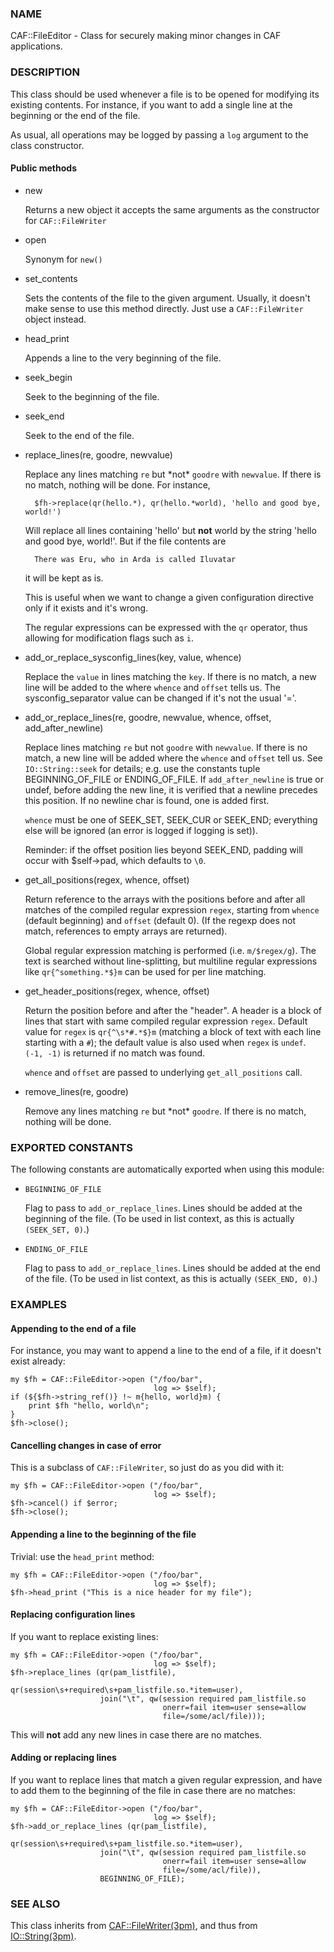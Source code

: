 ### NAME

CAF::FileEditor - Class for securely making minor changes in CAF
applications.

### DESCRIPTION

This class should be used whenever a file is to be opened for
modifying its existing contents. For instance, if you want to add a
single line at the beginning or the end of the file.

As usual, all operations may be logged by passing a `log` argument to
the class constructor.

#### Public methods

- new

    Returns a new object it accepts the same arguments as the constructor
    for `CAF::FileWriter`

- open

    Synonym for `new()`

- set\_contents

    Sets the contents of the file to the given argument. Usually, it
    doesn't make sense to use this method directly. Just use a
    `CAF::FileWriter` object instead.

- head\_print

    Appends a line to the very beginning of the file.

- seek\_begin

    Seek to the beginning of the file.

- seek\_end

    Seek to the end of the file.

- replace\_lines(re, goodre, newvalue)

    Replace any lines matching `re` but \*not\* `goodre` with
    `newvalue`. If there is no match, nothing will be done. For instance,

        $fh->replace(qr(hello.*), qr(hello.*world), 'hello and good bye, world!')

    Will replace all lines containing 'hello' but **not** world by the
    string 'hello and good bye, world!'. But if the file contents are

        There was Eru, who in Arda is called Iluvatar

    it will be kept as is.

    This is useful when we want to change a given configuration directive
    only if it exists and it's wrong.

    The regular expressions can be expressed with the `qr` operator, thus
    allowing for modification flags such as `i`.

- add\_or\_replace\_sysconfig\_lines(key, value, whence)

    Replace the `value` in lines matching the `key`. If
    there is no match, a new line will be added to the where `whence` 
    and `offset` tells us.
    The sysconfig\_separator value can be changed if it's not the usual '='.

- add\_or\_replace\_lines(re, goodre, newvalue, whence, offset, add\_after\_newline)

    Replace lines matching `re` but not `goodre` with `newvalue`. If
    there is no match, a new line will be added where the `whence`
    and `offset` tell us. See `IO::String::seek` 
    for details; e.g. use the constants tuple 
    BEGINNING\_OF\_FILE or ENDING\_OF\_FILE.
    If `add_after_newline` is true or undef, before adding the new line,
    it is verified that a newline precedes this position. If no newline
    char is found, one is added first.

    `whence` must be one of SEEK\_SET, SEEK\_CUR or SEEK\_END; 
    everything else will be ignored (an error is logged if 
    logging is set)). 

    Reminder: if the offset position lies beyond SEEK\_END, padding will 
    occur with $self->pad, which defaults to `\0`.

- get\_all\_positions(regex, whence, offset)

    Return reference to the arrays with the positions 
    before and after all matches of the compiled regular expression 
    `regex`, starting from `whence` (default 
    beginning) and `offset` (default 0). (If the regexp 
    does not match, references to empty arrays are returned).

    Global regular expression matching is performed (i.e. `m/$regex/g`). 
    The text is searched without line-splitting, but multiline regular 
    expressions like `qr{^something.*$}m` can be used for per line matching.

- get\_header\_positions(regex, whence, offset)

    Return the position before and after the "header".
    A header is a block of lines that start with same 
    compiled regular expression `regex`. 
    Default value for `regex` is `qr{^\s*#.*$}m`
    (matching a block of text with each line starting with a `#`); 
    the default value is also used when `regex` is `undef`. 
    `(-1, -1)` is returned if no match was found.

    `whence` and `offset` are passed to underlying `get_all_positions`
    call.

- remove\_lines(re, goodre)

    Remove any lines matching `re` but \*not\* `goodre`.
    If there is no match, nothing will be done.

### EXPORTED CONSTANTS

The following constants are automatically exported when using this module:

- `BEGINNING_OF_FILE`

    Flag to pass to `add_or_replace_lines`. Lines should be added at the
    beginning of the file. (To be used in list context, as this is actually 
    `(SEEK_SET, 0)`.)

- `ENDING_OF_FILE`

    Flag to pass to `add_or_replace_lines`. Lines should be added at the
    end of the file. (To be used in list context, as this is actually 
    `(SEEK_END, 0)`.)

### EXAMPLES

#### Appending to the end of a file

For instance, you may want to append a line to the end of a file, if
it doesn't exist already:

    my $fh = CAF::FileEditor->open ("/foo/bar",
                                    log => $self);
    if (${$fh->string_ref()} !~ m{hello, world}m) {
        print $fh "hello, world\n";
    }
    $fh->close();

#### Cancelling changes in case of error

This is a subclass of `CAF::FileWriter`, so just do as you did with
it:

    my $fh = CAF::FileEditor->open ("/foo/bar",
                                    log => $self);
    $fh->cancel() if $error;
    $fh->close();

#### Appending a line to the beginning of the file

Trivial: use the `head_print` method:

    my $fh = CAF::FileEditor->open ("/foo/bar",
                                    log => $self);
    $fh->head_print ("This is a nice header for my file");

#### Replacing configuration lines

If you want to replace existing lines:

    my $fh = CAF::FileEditor->open ("/foo/bar",
                                    log => $self);
    $fh->replace_lines (qr(pam_listfile),
                        qr(session\s+required\s+pam_listfile.so.*item=user),
                        join("\t", qw(session required pam_listfile.so
                                      onerr=fail item=user sense=allow
                                      file=/some/acl/file)));

This will **not** add any new lines in case there are no matches.

#### Adding or replacing lines

If you want to replace lines that match a given regular expression,
and have to add them to the beginning of the file in case there are no
matches:

    my $fh = CAF::FileEditor->open ("/foo/bar",
                                    log => $self);
    $fh->add_or_replace_lines (qr(pam_listfile),
                        qr(session\s+required\s+pam_listfile.so.*item=user),
                        join("\t", qw(session required pam_listfile.so
                                      onerr=fail item=user sense=allow
                                      file=/some/acl/file)),
                        BEGINNING_OF_FILE);

### SEE ALSO

This class inherits from [CAF::FileWriter(3pm)](http://man.he.net/man3pm/CAF::FileWriter), and thus from
[IO::String(3pm)](http://man.he.net/man3pm/IO::String).
